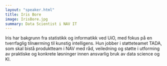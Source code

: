 ```yaml
---
layout: "speaker.html"
title: Iris Bore
image: IrisBore.jpg
summary: Data Scientist i NAV IT
---
```


Iris har bakgrunn fra statistikk og informatikk ved UiO, med fokus på en tverrfaglig tilnærming til 
kunstig intelligens. Hun jobber i støtteteamet TADA, som skal bistå produktteam i NAV med råd, 
veiledning og støtte i utforming av praktiske og konkrete løsninger 
innen ansvarlig bruk av data science og KI.

